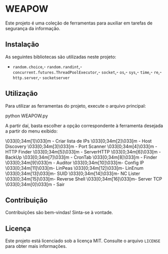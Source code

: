 # WEAPOW

Este projeto é uma coleção de ferramentas para auxiliar em tarefas de segurança da informação.

## Instalação

As seguintes bibliotecas são utilizadas neste projeto:

- `random.choice`,- `random.randint`,- `concurrent.futures.ThreadPoolExecutor`,- `socket`,- `os`,- `sys`,- `time`,- `re`,- `http.server`,- `socketserver`

## Utilização

Para utilizar as ferramentas do projeto, execute o arquivo principal:

python WEAPOW.py

A partir daí, basta escolher a opção correspondente à ferramenta desejada a partir do menu exibido:

 \033[0;34m[1]\033[m - Criar lista de IPs
 \033[0;34m[2]\033[m - Host Discovery
 \033[0;34m[3]\033[m - Port Scanner
 \033[0;34m[4]\033[m - HTTP Finder
 \033[0;34m[5]\033[m - ServerHTTP
 \033[0;34m[6]\033[m - BackUp
 \033[0;34m[7]\033[m - CronTab
 \033[0;34m[8]\033[m - Finder
 \033[0;34m[9]\033[m - Auditor
 \033[0;34m[10]\033[m- Config IP
 \033[0;34m[11]\033[m- LinPeas
 \033[0;34m[12]\033[m- LinEnum
 \033[0;34m[13]\033[m- SUID
 \033[0;34m[14]\033[m- NC Lister
 \033[0;34m[15]\033[m- Reverse Shell
 \033[0;34m[16]\033[m- Server TCP
 \033[0;34m[0]\033[m - Sair

## Contribuição

Contribuições são bem-vindas! Sinta-se à vontade.

## Licença

Este projeto está licenciado sob a licença MIT. 
Consulte o arquivo `LICENSE` para obter mais informações.

